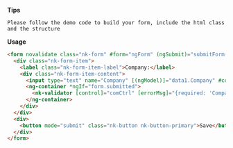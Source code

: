**Tips**

`Please follow the demo code to build your form, include the html class and the structure`

**Usage**
```html
<form novalidate class="nk-form" #form="ngForm" (ngSubmit)="submitForm(form)" [class.ng-submitted]="form.submitted">
  <div class="nk-form-item">
    <label class="nk-form-item-label">Company:</label>
    <div class="nk-form-item-content">
      <input type="text" name="Company" [(ngModel)]="data1.Company" #comCtrl="ngModel" required minlength="2" />
      <ng-container *ngIf="form.submitted">
        <nk-validator [control]="comCtrl" [errorMsg]="{required: 'Company is required', minlength: 'The company length cannot be less then {0}'}"></nk-validator>
      </ng-container>
    </div>
  </div>
  <div>
    <button mode="submit" class="nk-button nk-button-primary">Save</button>
  </div>
</form>
```
